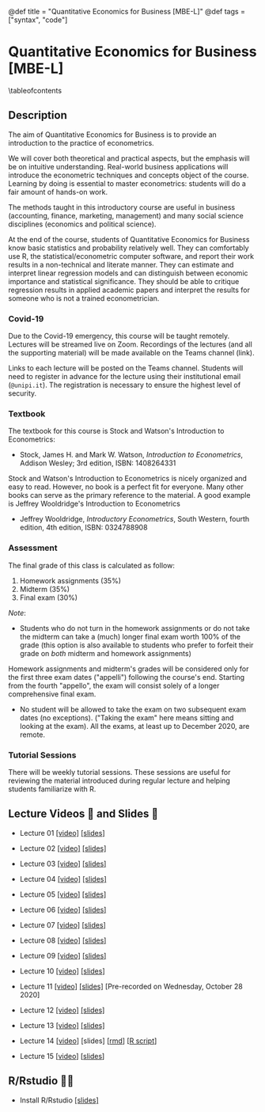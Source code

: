 @def title = "Quantitative Economics for Business [MBE-L]"
@def tags = ["syntax", "code"]

# Quantitative Economics for Business [MBE-L]

\tableofcontents <!-- you can use \toc as well -->

## Description

The aim of Quantitative Economics for Business is to provide an introduction to the practice of econometrics.

We will cover both theoretical and practical aspects, but the emphasis will be on intuitive understanding. Real-world business applications will introduce the econometric techniques and concepts object of the course. Learning by doing is essential to master econometrics: students will do a fair amount of hands-on work.

The methods taught in this introductory course are useful in business (accounting, finance, marketing, management) and many social science disciplines (economics and political science).

At the end of the course, students of Quantitative Economics for Business know basic statistics and probability relatively well. They can comfortably use R, the statistical/econometric computer software, and report their work results in a non-technical and literate manner. They can estimate and interpret linear regression models and can distinguish between economic importance and statistical significance. They should be able to critique regression results in applied academic papers and interpret the results for someone who is not a trained econometrician.

### Covid-19

Due to the Covid-19 emergency, this course will be taught remotely. Lectures will be streamed live on Zoom. Recordings of the lectures (and all the supporting material) will be made available on the Teams channel (link).

Links to each lecture will be posted on the Teams channel. Students will need to register in advance for the lecture using their institutional email (`@unipi.it`). The registration is necessary to ensure the highest level of security.

### Textbook

The textbook for this course is Stock and Watson's Introduction to Econometrics:

- Stock, James H. and Mark W. Watson, _Introduction to Econometrics_, Addison Wesley; 3rd edition, ISBN: 1408264331

Stock and Watson's Introduction to Econometrics is nicely organized and easy to read. However, no book is a perfect fit for everyone. Many other books can serve as the primary reference to the material. A good example is Jeffrey Wooldridge's Introduction to Econometrics

- Jeffrey Wooldridge, _Introductory Econometrics_, South Western, fourth edition, 4th edition, ISBN: 0324788908

### Assessment

The final grade of this class is calculated as follow:

1. Homework assignments (35%)
2. Midterm (35%)
3. Final exam (30%)

_Note_:

- Students who do not turn in the homework assignments or do not take the midterm can take a (much) longer final exam worth 100% of the grade (this option is also available to students who prefer to forfeit their grade on *both* midterm and homework assignments)

Homework assignments and midterm's grades will be considered only for the first three exam dates ("appelli") following the course's end. Starting from the fourth "appello", the exam will consist solely of a longer comprehensive final exam.

- No student will be allowed to take the exam on two subsequent exam dates (no exceptions). ("Taking the exam" here means sitting and looking at the exam). All the exams, at least up to December 2020, are remote.

### Tutorial Sessions

There will be weekly tutorial sessions. These sessions are useful for reviewing the material introduced during regular lecture and helping students familiarize with R.

## Lecture Videos 🎥 and Slides 📓

- Lecture 01 [[video]](https://unipiit.sharepoint.com/sites/a_td_48117/Shared%20Documents/General/LectureVideos/01_Introduction.mp4) [[slides]](https://teams.microsoft.com/l/file/53C50939-E9BD-4718-8403-821522D66C90?tenantId=c7456b31-a220-47f5-be52-473828670aa1&fileType=pdf&objectUrl=https%3A%2F%2Funipiit.sharepoint.com%2Fsites%2Fa_td_48117%2FShared%20Documents%2FGeneral%2FLectureSlides%2F01Introduction.pdf&baseUrl=https%3A%2F%2Funipiit.sharepoint.com%2Fsites%2Fa_td_48117&serviceName=teams&threadId=19:5082f7d8664641d5b894c342ea097d03@thread.tacv2&groupId=c9939f5e-1fe4-49cc-b6b5-66718817b71c)
- Lecture 02 [[video]](https://unipiit.sharepoint.com/sites/a_td_48117/Shared%20Documents/General/LectureVideos/02_IntroducingR.mp4) [[slides]](https://teams.microsoft.com/l/file/53C50939-E9BD-4718-8403-821522D66C90?tenantId=c7456b31-a220-47f5-be52-473828670aa1&fileType=pdf&objectUrl=https%3A%2F%2Funipiit.sharepoint.com%2Fsites%2Fa_td_48117%2FShared%20Documents%2FGeneral%2FLectureSlides%2F01Introduction.pdf&baseUrl=https%3A%2F%2Funipiit.sharepoint.com%2Fsites%2Fa_td_48117&serviceName=teams&threadId=19:5082f7d8664641d5b894c342ea097d03@thread.tacv2&groupId=c9939f5e-1fe4-49cc-b6b5-66718817b71c)
- Lecture 03 [[video]](https://unipiit.sharepoint.com/sites/a_td_48117/Shared%20Documents/General/LectureVideos/03_ReviewI.mp4) [[slides]](https://teams.microsoft.com/l/file/53C50939-E9BD-4718-8403-821522D66C90?tenantId=c7456b31-a220-47f5-be52-473828670aa1&fileType=pdf&objectUrl=https%3A%2F%2Funipiit.sharepoint.com%2Fsites%2Fa_td_48117%2FShared%20Documents%2FGeneral%2FLectureSlides%2F01Introduction.pdf&baseUrl=https%3A%2F%2Funipiit.sharepoint.com%2Fsites%2Fa_td_48117&serviceName=teams&threadId=19:5082f7d8664641d5b894c342ea097d03@thread.tacv2&groupId=c9939f5e-1fe4-49cc-b6b5-66718817b71c)
- Lecture 04 [[video]](https://unipiit.sharepoint.com/sites/a_td_48117/Shared%20Documents/General/LectureVideos/04_ReviewII.mp4) [[slides]](https://teams.microsoft.com/l/file/AFEECB7F-DE73-4D1A-89C5-6F8B401C1560?tenantId=c7456b31-a220-47f5-be52-473828670aa1&fileType=pdf&objectUrl=https%3A%2F%2Funipiit.sharepoint.com%2Fsites%2Fa_td_48117%2FShared%20Documents%2FGeneral%2FLectureSlides%2F03-04Review.pdf&baseUrl=https%3A%2F%2Funipiit.sharepoint.com%2Fsites%2Fa_td_48117&serviceName=teams&threadId=19:5082f7d8664641d5b894c342ea097d03@thread.tacv2&groupId=c9939f5e-1fe4-49cc-b6b5-66718817b71c)
- Lecture 05 [[video]](https://unipiit.sharepoint.com/sites/a_td_48117/Shared%20Documents/General/LectureVideos/05_LinearModelI.mp4) [[slides]](https://teams.microsoft.com/l/file/AC59F687-5C1F-4FA6-8E4F-5F064B910020?tenantId=c7456b31-a220-47f5-be52-473828670aa1&fileType=pdf&objectUrl=https%3A%2F%2Funipiit.sharepoint.com%2Fsites%2Fa_td_48117%2FShared%20Documents%2FGeneral%2FLectureSlides%2F05-06LinReg.pdf&baseUrl=https%3A%2F%2Funipiit.sharepoint.com%2Fsites%2Fa_td_48117&serviceName=teams&threadId=19:5082f7d8664641d5b894c342ea097d03@thread.tacv2&groupId=c9939f5e-1fe4-49cc-b6b5-66718817b71c)
- Lecture 06 [[video]](https://unipiit.sharepoint.com/sites/a_td_48117/Shared%20Documents/General/LectureVideos/06_LinearModelII.mp4) [[slides]](https://teams.microsoft.com/l/file/AC59F687-5C1F-4FA6-8E4F-5F064B910020?tenantId=c7456b31-a220-47f5-be52-473828670aa1&fileType=pdf&objectUrl=https%3A%2F%2Funipiit.sharepoint.com%2Fsites%2Fa_td_48117%2FShared%20Documents%2FGeneral%2FLectureSlides%2F05-06LinReg.pdf&baseUrl=https%3A%2F%2Funipiit.sharepoint.com%2Fsites%2Fa_td_48117&serviceName=teams&threadId=19:5082f7d8664641d5b894c342ea097d03@thread.tacv2&groupId=c9939f5e-1fe4-49cc-b6b5-66718817b71c)
- Lecture 07 [[video]](https://unipiit.sharepoint.com/sites/a_td_48117/Shared%20Documents/General/LectureVideos/07_LinearMoldeIII.mp4) [[slides]](https://teams.microsoft.com/l/file/AA7C833E-342F-49D4-99BC-F43C0C5BDDFA?tenantId=c7456b31-a220-47f5-be52-473828670aa1&fileType=pdf&objectUrl=https%3A%2F%2Funipiit.sharepoint.com%2Fsites%2Fa_td_48117%2FShared%20Documents%2FGeneral%2FLectureSlides%2F07LinRegII.pdf&baseUrl=https%3A%2F%2Funipiit.sharepoint.com%2Fsites%2Fa_td_48117&serviceName=teams&threadId=19:5082f7d8664641d5b894c342ea097d03@thread.tacv2&groupId=c9939f5e-1fe4-49cc-b6b5-66718817b71c)
- Lecture 08 [[video]](https://unipiit.sharepoint.com/sites/a_td_48117/Shared%20Documents/General/LectureVideos/08_LinearModelIV.mp4) [[slides]](https://teams.microsoft.com/l/file/AA7C833E-342F-49D4-99BC-F43C0C5BDDFA?tenantId=c7456b31-a220-47f5-be52-473828670aa1&fileType=pdf&objectUrl=https%3A%2F%2Funipiit.sharepoint.com%2Fsites%2Fa_td_48117%2FShared%20Documents%2FGeneral%2FLectureSlides%2F07LinRegII.pdf&baseUrl=https%3A%2F%2Funipiit.sharepoint.com%2Fsites%2Fa_td_48117&serviceName=teams&threadId=19:5082f7d8664641d5b894c342ea097d03@thread.tacv2&groupId=c9939f5e-1fe4-49cc-b6b5-66718817b71c)
- Lecture 09 [[video]](https://unipiit.sharepoint.com/sites/a_td_48117/Shared%20Documents/General/LectureVideos/09_LinearModelV.mp4) [[slides]](https://teams.microsoft.com/l/file/3BF3DD76-8D9C-4878-A905-D08279936BA8?tenantId=c7456b31-a220-47f5-be52-473828670aa1&fileType=pdf&objectUrl=https%3A%2F%2Funipiit.sharepoint.com%2Fsites%2Fa_td_48117%2FShared%20Documents%2FGeneral%2FLectureSlides%2F09_MultLinMod.pdf&baseUrl=https%3A%2F%2Funipiit.sharepoint.com%2Fsites%2Fa_td_48117&serviceName=teams&threadId=19:5082f7d8664641d5b894c342ea097d03@thread.tacv2&groupId=c9939f5e-1fe4-49cc-b6b5-66718817b71c)
- Lecture 10 [[video]](https://unipiit.sharepoint.com/sites/a_td_48117/Shared%20Documents/General/LectureVideos/10_nonlinear.mp4) [[slides]](https://teams.microsoft.com/l/file/DCACAB30-BDFE-4827-83B5-4922FD688C51?tenantId=c7456b31-a220-47f5-be52-473828670aa1&fileType=pdf&objectUrl=https%3A%2F%2Funipiit.sharepoint.com%2Fsites%2Fa_td_48117%2FShared%20Documents%2FGeneral%2FLectureSlides%2F10_Nonlinear.pdf&baseUrl=https%3A%2F%2Funipiit.sharepoint.com%2Fsites%2Fa_td_48117&serviceName=teams&threadId=19:5082f7d8664641d5b894c342ea097d03@thread.tacv2&groupId=c9939f5e-1fe4-49cc-b6b5-66718817b71c)

- Lecture 11 [[video]](https://unipiit.sharepoint.com/sites/a_td_48117/Shared%20Documents/General/LectureVideos/11_DummyVariables.mp4) [[slides]](https://teams.microsoft.com/l/file/5D8475FD-E3F1-42A5-8B53-D9CC0C95EA35?tenantId=c7456b31-a220-47f5-be52-473828670aa1&fileType=pdf&objectUrl=https%3A%2F%2Funipiit.sharepoint.com%2Fsites%2Fa_td_48117%2FShared%20Documents%2FGeneral%2FLectureSlides%2F11_dummyvariables.pdf&baseUrl=https%3A%2F%2Funipiit.sharepoint.com%2Fsites%2Fa_td_48117&serviceName=teams&threadId=19:5082f7d8664641d5b894c342ea097d03@thread.tacv2&groupId=c9939f5e-1fe4-49cc-b6b5-66718817b71c) [Pre-recorded on Wednesday, October 28 2020]

- Lecture 12 [[video]](https://unipiit.sharepoint.com/sites/a_td_48117/Shared%20Documents/General/LectureVideos/12_Interaction.mp4) [[slides]](https://teams.microsoft.com/l/file/E8709528-49F9-44AF-BF6F-FBBAF9DECB33?tenantId=c7456b31-a220-47f5-be52-473828670aa1&fileType=pdf&objectUrl=https%3A%2F%2Funipiit.sharepoint.com%2Fsites%2Fa_td_48117%2FShared%20Documents%2FGeneral%2FLectureSlides%2F12_Interactions.pdf&baseUrl=https%3A%2F%2Funipiit.sharepoint.com%2Fsites%2Fa_td_48117&serviceName=teams&threadId=19:5082f7d8664641d5b894c342ea097d03@thread.tacv2&groupId=c9939f5e-1fe4-49cc-b6b5-66718817b71c)

- Lecture 13 [[video]](https://unipiit.sharepoint.com/sites/a_td_48117/Shared%20Documents/General/LectureVideos/13_reviewsession.mp4) [[slides]](https://teams.microsoft.com/l/file/5FF4A8E3-CB49-428B-B377-FA73879AB15F?tenantId=c7456b31-a220-47f5-be52-473828670aa1&fileType=pdf&objectUrl=https%3A%2F%2Funipiit.sharepoint.com%2Fsites%2Fa_td_48117%2FShared%20Documents%2FGeneral%2FLectureSlides%2Freviewsession.pdf&baseUrl=https%3A%2F%2Funipiit.sharepoint.com%2Fsites%2Fa_td_48117&serviceName=teams&threadId=19:5082f7d8664641d5b894c342ea097d03@thread.tacv2&groupId=c9939f5e-1fe4-49cc-b6b5-66718817b71c)

- Lecture 14 [[video](https://bit.ly/2UoE5W1)] [slides] [[rmd](https://bit.ly/35AoAAN)] [[R script](https://bit.ly/38IoGZ1)]

- Lecture 15 [[video](https://bit.ly/3npX1jo)] [[slides](https://bit.ly/35uogDf)]



## R/Rstudio 👨‍💻️

- Install R/Rstudio [[slides]](https://teams.microsoft.com/l/file/67CF5762-2545-4C16-A3D3-AC45135F2697?tenantId=c7456b31-a220-47f5-be52-473828670aa1&fileType=pdf&objectUrl=https%3A%2F%2Funipiit.sharepoint.com%2Fsites%2Fa_td_48117%2FShared%20Documents%2FGeneral%2FLectureSlides%2F00InstallR.pdf&baseUrl=https%3A%2F%2Funipiit.sharepoint.com%2Fsites%2Fa_td_48117&serviceName=teams&threadId=19:5082f7d8664641d5b894c342ea097d03@thread.tacv2&groupId=c9939f5e-1fe4-49cc-b6b5-66718817b71c)

